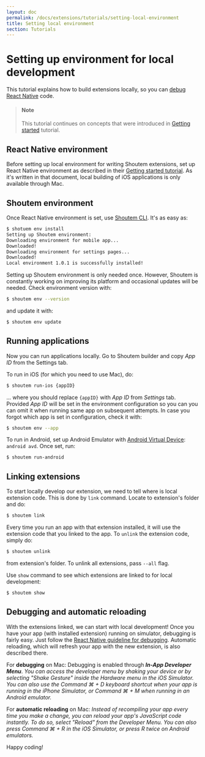 ```yaml
---
layout: doc
permalink: /docs/extensions/tutorials/setting-local-environment
title: Setting local environment
section: Tutorials
---
```


# Setting up environment for local development

This tutorial explains how to build extensions locally, so you can [debug React Native](https://facebook.github.io/react-native/docs/debugging.html) code.

> #### Note
> This tutorial continues on concepts that were introduced in [Getting started](http://shoutem.github.io/docs/extensions/getting-started/introduction) tutorial.

## React Native environment

Before setting up local environment for writing Shoutem extensions, set up React Native environment as described in their [Getting started tutorial](https://facebook.github.io/react-native/docs/getting-started.html). As it's written in that document, local building of iOS applications is only available through Mac.

## Shoutem environment

Once React Native environment is set, use [Shoutem CLI](https://www.npmjs.com/package/@shoutem/cli). It's as easy as:

```bash
$ shotuem env install
Setting up Shoutem environment:
Downloading environment for mobile app...
Downloaded!
Downloading environment for settings pages...
Downloaded!
Local environment 1.0.1 is successfully installed!
```

Setting up Shoutem environment is only needed once. However, Shoutem is constantly working on improving its platform and occasional updates will be needed. Check environment version with:

```bash
$ shoutem env --version
```

and update it with:

```bash
$ shoutem env update
```

## Running applications

Now you can run applications locally. Go to Shoutem builder and copy _App ID_ from the Settings tab.

To run in iOS (for which you need to use Mac), do:

```bash
$ shoutem run-ios {appID}
```

... where you should replace `{appID}` with _App ID_ from _Settings_ tab. Provided _App ID_ will be set in the environment configuration so you can you can omit it when running same app on subsequent attempts. In case you forgot which app is set in configuration, check it with:

```bash
$ shoutem env --app
```

To run in Android, set up Android Emulator with [Android Virtual Device](https://developer.android.com/studio/run/managing-avds.html): `android avd`. Once set, run:

```bash
$ shoutem run-android
```

## Linking extensions

To start locally develop our extension, we need to tell where is local extension code. This is done by `link` command. Locate to extension's folder and do:

```bash
$ shoutem link
```

Every time you run an app with that extension installed, it will use the extension code that you linked to the app. To `unlink` the extension code, simply do:

```bash
$ shoutem unlink
```

from extension's folder. To unlink all extensions, pass `--all` flag.

Use `show` command to see which extensions are linked to for local development:

```bash
$ shoutem show
```

## Debugging and automatic reloading

With the extensions linked, we can start with local development! Once you have your app (with installed extension) running on simulator, debugging is fairly easy. Just follow the [React Native guideline for debugging](https://facebook.github.io/react-native/docs/debugging.html). Automatic reloading, which will refresh your app with the new extension, is also described there.

For **debugging** on Mac: Debugging is enabled through ***In-App Developer Menu***. _You can access the developer menu by shaking your device or by selecting "Shake Gesture" inside the Hardware menu in the iOS Simulator. You can also use the Command ⌘ + D keyboard shortcut when your app is running in the iPhone Simulator, or Command ⌘ + M when running in an Android emulator._

For **automatic reloading** on Mac: _Instead of recompiling your app every time you make a change, you can reload your app's JavaScript code instantly. To do so, select "Reload" from the Developer Menu. You can also press Command ⌘ + R in the iOS Simulator, or press R twice on Android emulators._

Happy coding!
